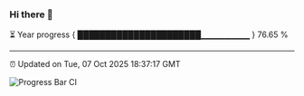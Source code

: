 ### Hi there 👋

⏳ Year progress { ██████████████████████▁▁▁▁▁▁▁▁ } 76.65 %

---

⏰ Updated on Tue, 07 Oct 2025 18:37:17 GMT

![Progress Bar CI](https://github.com/DhruviPatel157/GitHub-Actions-Demo/workflows/Progress%20Bar%20CI/badge.svg)
